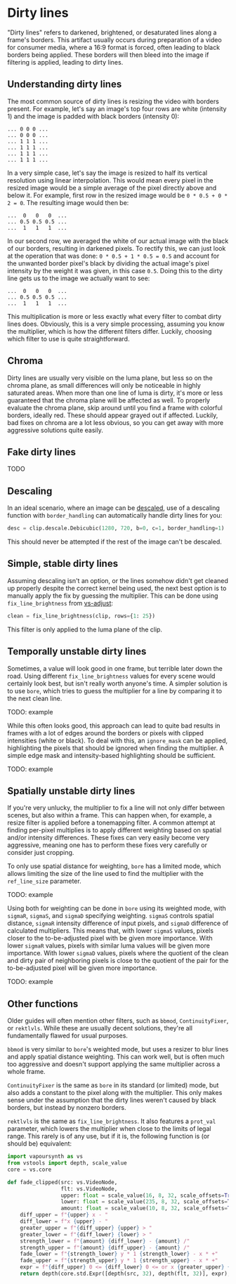 # Dirty lines

"Dirty lines" refers to darkened, brightened, or desaturated lines along a frame's borders.
This artifact usually occurs during preparation of a video for consumer media, where a 16:9 format is forced, often leading to black borders being applied.
These borders will then bleed into the image if filtering is applied, leading to dirty lines.

## Understanding dirty lines

The most common source of dirty lines is resizing the video with borders present.
For example, let's say an image's top four rows are white (intensity 1) and the image is padded with black borders (intensity 0):

```
... 0 0 0 ...
... 0 0 0 ...
... 1 1 1 ...
... 1 1 1 ...
... 1 1 1 ...
... 1 1 1 ...
```

In a very simple case, let's say the image is resized to half its vertical resolution using linear interpolation.
This would mean every pixel in the resized image would be a simple average of the pixel directly above and below it.
For example, first row in the resized image would be `0 * 0.5 + 0 * 2 = 0`.
The resulting image would then be:

```
...  0   0   0  ...
... 0.5 0.5 0.5 ...
...  1   1   1  ...
```

In our second row, we averaged the white of our actual image with the black of our borders, resulting in darkened pixels.
To rectify this, we can just look at the operation that was done: `0 * 0.5 + 1 * 0.5 = 0.5` and account for the unwanted border pixel's black by dividing the actual image's pixel intensity by the weight it was given, in this case `0.5`.
Doing this to the dirty line gets us to the image we actually want to see:

```
...  0   0   0  ...
... 0.5 0.5 0.5 ...
...  1   1   1  ...
```

This multiplication is more or less exactly what every filter to combat dirty lines does.
Obviously, this is a very simple processing, assuming you know the multiplier, which is how the different filters differ.
Luckily, choosing which filter to use is quite straightforward.

## Chroma

Dirty lines are usually very visible on the luma plane, but less so on the chroma plane, as small differences will only be noticeable in highly saturated areas.
When more than one line of luma is dirty, it's more or less guaranteed that the chroma plane will be affected as well.
To properly evaluate the chroma plane, skip around until you find a frame with colorful borders, ideally red.
These should appear grayed out if affected.
Luckily, bad fixes on chroma are a lot less obvious, so you can get away with more aggressive solutions quite easily.

## Fake dirty lines

TODO

## Descaling

In an ideal scenario, where an image can be [descaled](filtering/descaling/descaling.md), use of a descaling function with `border_handling` can automatically handle dirty lines for you:

``` py
desc = clip.descale.Debicubic(1280, 720, b=0, c=1, border_handling=1)
```

This should never be attempted if the rest of the image can't be descaled.

## Simple, stable dirty lines

Assuming descaling isn't an option, or the lines somehow didn't get cleaned up properly despite the correct kernel being used, the next best option is to manually apply the fix by guessing the multiplier.
This can be done using `fix_line_brightness` from [vs-adjust](https://github.com/Jaded-Encoding-Thaumaturgy/vs-adjust):

``` py
clean = fix_line_brightness(clip, rows={1: 25})
```

This filter is only applied to the luma plane of the clip.

## Temporally unstable dirty lines

Sometimes, a value will look good in one frame, but terrible later down the road.
Using different `fix_line_brightness` values for every scene would certainly look best, but isn't really worth anyone's time.
A simpler solution is to use `bore`, which tries to guess the multiplier for a line by comparing it to the next clean line.

TODO: example

While this often looks good, this approach can lead to quite bad results in frames with a lot of edges around the borders or pixels with clipped intensities (white or black).
To deal with this, an `ignore_mask` can be applied, highlighting the pixels that should be ignored when finding the multiplier.
A simple edge mask and intensity-based highlighting should be sufficient.

TODO: example

## Spatially unstable dirty lines

If you're very unlucky, the multiplier to fix a line will not only differ between scenes, but also within a frame.
This can happen when, for example, a resize filter is applied before a tonemapping filter.
A common attempt at finding per-pixel multiplies is to apply different weighting based on spatial and/or intensity differences.
These fixes can very easily become very aggressive, meaning one has to perform these fixes very carefully or consider just cropping.

To only use spatial distance for weighting, `bore` has a limited mode, which allows limiting the size of the line used to find the multiplier with the `ref_line_size` parameter.

TODO: example

Using both for weighting can be done in `bore` using its weighted mode, with `sigmaR`, `sigmaS`, and `sigmaD` specifying weighting.
`sigmaS` controls spatial distance, `sigmaR` intensity difference of input pixels, and `sigmaD` difference of calculated multipliers.
This means that, with lower `sigmaS` values, pixels closer to the to-be-adjusted pixel with be given more importance.
With lower `sigmaR` values, pixels with similar luma values will be given more importance.
With lower `sigmaD` values, pixels where the quotient of the clean and dirty pair of neighboring pixels is close to the quotient of the pair for the to-be-adjusted pixel will be given more importance.

TODO: example

## Other functions

Older guides will often mention other filters, such as `bbmod`, `ContinuityFixer`, or `rektlvls`.
While these are usually decent solutions, they're all fundamentally flawed for usual purposes.

`bbmod` is very similar to `bore`'s weighted mode, but uses a resizer to blur lines and apply spatial distance weighting.
This can work well, but is often much too aggressive and doesn't support applying the same multiplier across a whole frame.

`ContinuityFixer` is the same as `bore` in its standard (or limited) mode, but also adds a constant to the pixel along with the multiplier.
This only makes sense under the assumption that the dirty lines weren't caused by black borders, but instead by nonzero borders.

`rektlvls` is the same as `fix_line_brightness`. It also features a `prot_val` parameter, which lowers the multiplier when close to the limits of legal range.
This rarely is of any use, but if it is, the following function is (or should be) equivalent:

``` py
import vapoursynth as vs
from vstools import depth, scale_value
core = vs.core

def fade_clipped(src: vs.VideoNode,
                 flt: vs.VideoNode,
                 upper: float = scale_value(16, 8, 32, scale_offsets=True),
                 lower: float = scale_value(235, 8, 32, scale_offsets=True),
                 amount: float = scale_value(10, 8, 32, scale_offsets=True)) -> vs.VideoNode:
    diff_upper = f"{upper} x - "
    diff_lower = f"x {upper} - "
    greater_upper = f"{diff_upper} {upper} > "
    greater_lower = f"{diff_lower} {lower} > "
    strength_lower = f"{amount} {diff_lower} - {amount} /"
    strength_upper = f"{amount} {diff_upper} - {amount} /"
    fade_lower = f"{strength_lower} y * 1 {strength_lower} - x * +"
    fade_upper = f"{strength_upper} y * 1 {strength_upper} - x * +"
    expr = f"{diff_upper} 0 <= {diff_lower} 0 <= or x {greater_upper} {greater_lower} y {fade_lower} ? {fade_upper} ? ?"
    return depth(core.std.Expr([depth(src, 32), depth(flt, 32)], expr), flt.format.bits_per_sample)
```
